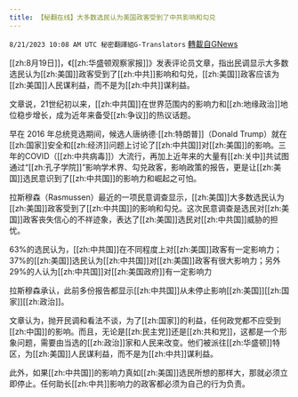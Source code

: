 ```yaml
---
title: 【秘翻在线】大多数选民认为美国政客受到了中共影响和勾兑
---
```

`8/21/2023 10:08 AM UTC 秘密翻譯組G-Translators` [轉載自GNews](https://gnews.org/articles/1578121)

[[zh:8月19日]]，《[[zh:华盛顿观察家报]]》发表评论员文章，指出民调显示大多数选民认为[[zh:美国]]政客受到了[[zh:中共]]影响和勾兑，[[zh:美国]]政客应该为[[zh:美国]]人民谋利益，而不是为[[zh:中共]]谋利益。

文章说，21世纪初以来，[[zh:中共国]]在世界范围内的影响力和[[zh:地缘政治]]地位稳步增长，成为近年来备受[[zh:争议]]的热议话题。

早在 2016 年总统竞选期间，候选人唐纳德·[[zh:特朗普]]（Donald Trump）就在[[zh:国家]]安全和[[zh:经济]]问题上讨论了[[zh:中共国]]对[[zh:美国]]的影响。三年的COVID（[[zh:中共病毒]]）大流行，再加上近年来的大量有[[zh:关中]]共试图通过“[[zh:孔子学院]]”影响学术界、勾兑政客，影响政策的报告，更是让[[zh:美国]]选民意识到了[[zh:中共国]]的影响力和崛起之可怕。

拉斯穆森（Rasmussen）最近的一项民意调查显示，[[zh:美国]]大多数选民认为[[zh:美国]]政客受到了[[zh:中共国]]的影响和勾兑。这次民意调查是选民对[[zh:美国]]政客丧失信心的不祥迹象，表达了[[zh:美国]]选民对[[zh:中共国]]威胁的担忧。

63%的选民认为，[[zh:中共国]]在不同程度上对[[zh:美国]]政客有一定影响力；37%的[[zh:美国]]选民认为[[zh:中共国]]对[[zh:美国]]政客有很大影响力；另外29%的人认为[[zh:中共国]]对[[zh:美国政府]]有一定影响力

拉斯穆森承认，此前多份报告都显示[[zh:中共国]]从未停止影响[[zh:美国]][[zh:国家]][[zh:政治]]。

文章认为，抛开民调和看法不谈，为了[[zh:国家]]的利益，任何政党都不应受到[[zh:中国]]的影响。而且，无论是[[zh:民主党]]还是[[zh:共和党]]，这都是一个形象问题，需要由当选的[[zh:政治]]家和人民来改变。他们被派往[[zh:华盛顿]]特区，为[[zh:美国]]人民谋利益，而不是为[[zh:中共]]谋利益。

此外，如果[[zh:中共国]]的影响力真如[[zh:美国]]选民所想的那样大，那就必须立即停止。任何助长[[zh:中共]]影响力的政客都必须为自己的行为负责。
